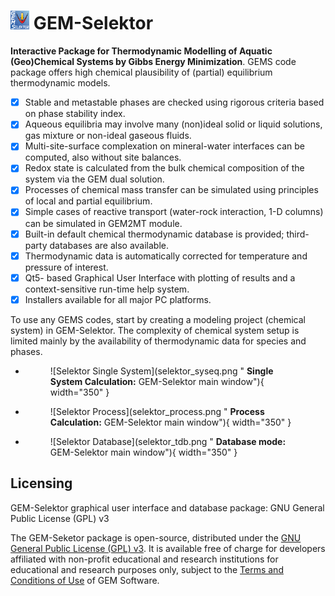 # <img style="float: center; height: 6%; width: 6%;" src="../../img/gems2.png"> GEM-Selektor

**Interactive Package for Thermodynamic Modelling of Aquatic (Geo)Chemical Systems by Gibbs Energy Minimization**. GEMS code package offers high chemical plausibility of (partial) equilibrium thermodynamic models.

- [x] Stable and metastable phases are checked using rigorous criteria based on phase stability index.
- [x] Aqueous equilibria may involve many (non)ideal solid or liquid solutions, gas mixture or non-ideal gaseous fluids.
- [x] Multi-site-surface complexation on mineral-water interfaces can be computed, also without site balances.
- [x] Redox state is calculated from the bulk chemical composition of the system via the GEM dual solution.
- [x] Processes of chemical mass transfer can be simulated using principles of local and partial equilibrium.
- [x] Simple cases of reactive transport (water-rock interaction, 1-D columns) can be simulated in GEM2MT module.
- [x] Built-in default chemical thermodynamic database is provided; third-party databases are also available.
- [x] Thermodynamic data is automatically corrected for temperature and pressure of interest.
- [x] Qt5- based Graphical User Interface with plotting of results and a context-sensitive run-time help system.
- [x] Installers available for all major PC platforms.

To use any GEMS codes, start by creating a modeling project (chemical system) in GEM-Selektor. The complexity of chemical system setup is limited mainly by the availability of thermodynamic data for species and phases.

<div class="grid cards" style="width: 100%; grid-template-columns: repeat(auto-fit, minmax(300px, 1fr));" markdown>

- <figure markdown="span">
  ![Selektor Single System](selektor_syseq.png " <b> Single System Calculation:</b> GEM-Selektor main window"){ width="350" }
- <figure markdown="span">
  ![Selektor Process](selektor_process.png " <b> Process Calculation:</b> GEM-Selektor main window"){ width="350" }
- <figure markdown="span">
  ![Selektor Database](selektor_tdb.png " <b> Database mode:</b> GEM-Selektor main window"){ width="350" }

</div>

## Licensing

GEM-Selektor graphical user interface and database package: GNU General Public License (GPL) v3

The GEM-Seketor package is open-source, distributed under the [GNU General Public License (GPL) v3](https://www.gnu.org/licenses/gpl-3.0.en.html).
It is available free of charge for developers affiliated with non-profit educational and research institutions for educational and research purposes only, subject to the [Terms and Conditions of Use](../../../citingterms) of GEM Software.
